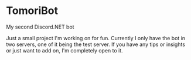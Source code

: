 # TomoriBot
My second Discord.NET bot

Just a small project I'm working on for fun. Currently I only have the bot in two servers, one of it being the test server. If you have any tips or insights or just want to add on, I'm completely open to it.
